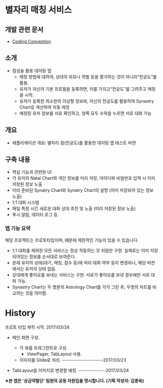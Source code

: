 # 별자리 매칭 서비스

## 개발 관련 문서
- [Coding Convention](https://github.com/ConstellationMatchingApp/Android/blob/master/documents/convention.md)

## 소개
- 점성술 활용 데이팅 앱
  - 매칭 방법에 대하여, 상대의 외모나 학벌 등을 평가하는 것이 아니라“천궁도”를 활용.
  - 유저가 자신의 기본 프로필을 등록하면, 이를 가지고“천궁도”를 그려주고 매칭을 시작.
  - 유저가 등록한 최소한의 이상형 정보와, 자신의 천궁도를 활용하여 Synastry Chart로 계산하여
자동 매칭
  - 매칭된 유저 정보를 서로 확인하고, 양쪽 모두 수락을 누르면 서로 대화 가능

## 개요
- 애플리케이션 개요: 별자리 점(천궁도)를 활용한 데이팅 앱 테스트 버젼


## 구축 내용
- 핵심 기능과 관련된 UI
- 각 유저의 Natal Chart와 개인 정보를 미리 저장, 아이디와 비밀번호 입력 시 이미 저장된 정보 노출
- 미리 준비된 Synatry Chart와 Synatry Chart의 설명 (이미 저장되어 있는 정보 노출)
- 1:1 대화 시스템
- 매일 특정 시간 새로운 대화 상대 추천 및 노출 (미리 저장된 정보 노출)
- 푸시 알림, 데이터 로그 등.



### 앱 기능 요약
해당 프로젝트는 프로토타입이며, 떄문에 제한적인 기능이 있을 수 있습니다.
- 1:1 대화를 제외한 모든 서비스는 정상 작동하는 것 처럼만 구현. 실제로는 이미 저장되어있는 정보를 순서대로 보여준다.
- 본래 유저의 상태(대기, 매칭, 잠수 등)에 따라 대화 여부 등이 변경되나, 해당 버전에서는 유저의 상태 없음.
- 상대에게 좋아요를 보내는 서비스는 구현. 서로가 좋아요를 보낸 경우에만 서로 대화 가능.
- Synastry Chart는 두 명분의 Astrology Chart를 각각 그린 후, 두명의 차트를 비교하는 것을 의미함.


# History
프로토 타입 제작 시작. 2017/03/24
- 메인 화면 구성.
  - 각 뷰를 프래그먼트로 구성.
    - ViewPager, TabLayout 사용.
  - 이미지를 Glide로 처리. ---------------------2017/03/23

- TabLayout을 이미지로 변경할 예정. --------------2017/03/24


**※본 앱은 '상금약탈단' 팀원의 공동 자원임을 명시합니다. (기획 작성자: 김종욱)**

